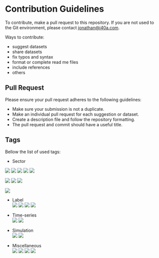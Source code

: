 # Contribution Guidelines
To contribute, make a pull request to this repository. If you are not used to the Git environment, please contact jonathan@i40a.com.

Ways to contribute:
* suggest datasets
* share datasets
* fix typos and syntax
* format or complete read me files
* include references
* others


## Pull Request
Please ensure your pull request adheres to the following guidelines:

* Make sure your submission is not a duplicate.
* Make an individual pull request for each suggestion or dataset.
* Create a description file and follow the repository formatting.
* The pull request and commit should have a useful title.


## Tags

Bellow the list of used tags:

-  Sector
    
  ![](<https://img.shields.io/badge/sector-battery-ff69b4.svg>)
  ![](https://img.shields.io/badge/sector-automotiv-green.svg)
  ![](https://img.shields.io/badge/sector-chemical-red.svg)
  ![](https://img.shields.io/badge/sector-mechanical-purple.svg)
  ![](https://img.shields.io/badge/sector-oil_and_gas-darkblue.svg)


  ![](https://img.shields.io/badge/sector-power-lightblue.svg)
  ![](https://img.shields.io/badge/sector-semicon-blue.svg)
  ![](https://img.shields.io/badge/sector-steel-lightgray.svg)

  ![](https://img.shields.io/badge/sector-etc-333333.svg)

- Label  
  ![](https://img.shields.io/badge/labeled-yes-blue.svg)
  ![](https://img.shields.io/badge/labeled-implicit-green.svg)
  ![](https://img.shields.io/badge/labeled-meta--only-yellow.svg)
  ![](https://img.shields.io/badge/labeled-no-red.svg)

- Time-series  
  ![](https://img.shields.io/badge/time--series-yes-blue.svg)
  ![](https://img.shields.io/badge/time--series-no-red.svg)

- Simulation   
  ![](<https://img.shields.io/badge/simulation-yes-blue.svg>) ![](<https://img.shields.io/badge/simulation-no-red.svg>)   

- Miscellaneous  
  ![](https://img.shields.io/badge/any-gray.svg)
  ![](https://img.shields.io/badge/keywords-gray.svg)
  ![](https://img.shields.io/badge/you-gray.svg)
  ![](https://img.shields.io/badge/want-gray.svg)

